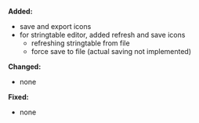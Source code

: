 **Added:**
* save and export icons
* for stringtable editor, added refresh and save icons
    * refreshing stringtable from file
    * force save to file (actual saving not implemented)

**Changed:**
* none

**Fixed:**
* none
